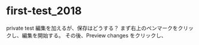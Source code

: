 # first-test_2018
private test 
編集を加えるが、保存はどうする？
まず右上のペンマークをクリックし、編集を開始する。
その後、Preview changes をクリックし、
